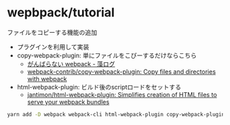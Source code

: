 # wepbpack/tutorial

ファイルをコピーする機能の追加

- プラグインを利用して実装
- copy-webpack-plugin: 単にファイルをこぴーするだけならこちら
  - [がんばらない webpack \- 藻ログ](http://wakame.hatenablog.jp/entry/2019/01/05/134128)
  - [webpack\-contrib/copy\-webpack\-plugin: Copy files and directories with webpack](https://github.com/webpack-contrib/copy-webpack-plugin)
- html-webpack-plugin: ビルド後のscriptロードをセットする
  - [jantimon/html\-webpack\-plugin: Simplifies creation of HTML files to serve your webpack bundles](https://github.com/jantimon/html-webpack-plugin)

```bash
yarn add -D webpack webpack-cli html-webpack-plugin copy-webpack-plugin [--no-bin-links]
```
